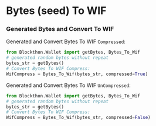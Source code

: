# Bytes (seed) To WIF

### Generated Bytes and Convert To WIF

Generated and Convert Bytes To WIF `Compressed`:
```python
from Blockthon.Wallet import getBytes, Bytes_To_Wif
# generated random bytes without repeat
bytes_str = getBytes()
# Convert Bytes To WIF Compress:
WifCompress = Bytes_To_Wif(bytes_str, compressed=True)
```

Generated and Convert Bytes To WIF `UnCompressed`:
```python
from Blockthon.Wallet import getBytes, Bytes_To_Wif
# generated random bytes without repeat
bytes_str = getBytes()
# Convert Bytes To WIF Compress:
WifCompress = Bytes_To_Wif(bytes_str, compressed=False)
```
